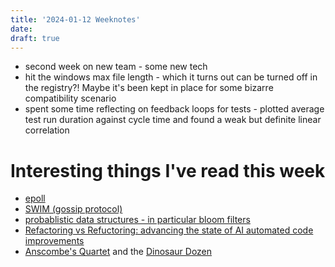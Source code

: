```yaml
---
title: '2024-01-12 Weeknotes'
date: 
draft: true
---
```

- second week on new team - some new tech
- hit the windows max file length - which it turns out can be turned off in the registry?! Maybe it's been kept in place for some bizarre compatibility scenario
- spent some time reflecting on feedback loops for tests - plotted average test run duration against cycle time and found a weak but definite linear correlation

# Interesting things I've read this week
- [epoll](https://darkcoding.net/software/epoll-the-api-that-powers-the-modern-internet/)
- [SWIM (gossip protocol)](https://www.cs.cornell.edu/projects/Quicksilver/public_pdfs/SWIM.pdf)
- [probablistic data structures - in particular bloom filters](https://en.wikipedia.org/wiki/Bloom_filter)
- [Refactoring vs Refuctoring: advancing the state of AI automated code improvements](https://codescene.com/hubfs/whitepapers/Refactoring-vs-Refuctoring-Advancing-the-state-of-AI-automated-code-improvements.pdf?utm_referrer=https%3A%2F%2Fcodescene.com%2F)
- [Anscombe's Quartet](https://en.wikipedia.org/wiki/Anscombe%27s_quartet) and the [Dinosaur Dozen](https://www.research.autodesk.com/publications/same-stats-different-graphs/)
